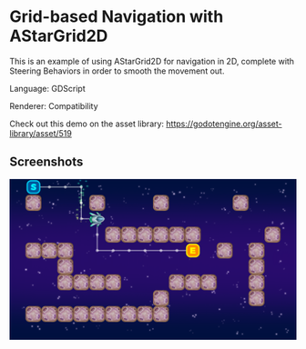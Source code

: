 # Grid-based Navigation with AStarGrid2D

This is an example of using AStarGrid2D for navigation in 2D,
complete with Steering Behaviors in order to smooth the movement out.

Language: GDScript

Renderer: Compatibility

Check out this demo on the asset library: https://godotengine.org/asset-library/asset/519

## Screenshots

![Screenshot](screenshots/navigation_astar.webp)
